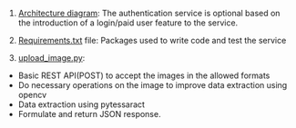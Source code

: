 1. [Architecture diagram]([url](https://github.com/pratik3221/docsumo/blob/master/ReportCardOcr.png)https://github.com/pratik3221/docsumo/blob/master/ReportCardOcr.png):
The authentication service is optional based on the introduction of a login/paid user feature to the service.

2. [Requirements.txt]([url](https://github.com/pratik3221/docsumo/blob/master/requirements.txt)https://github.com/pratik3221/docsumo/blob/master/requirements.txt) file:
Packages used to write code and test the service

3. [upload_image.py]([url](https://github.com/pratik3221/docsumo/blob/master/upload_image.py)https://github.com/pratik3221/docsumo/blob/master/upload_image.py):
- Basic REST API(POST) to accept the images in the allowed formats
- Do necessary operations on the image to improve data extraction using opencv
- Data extraction using pytessaract
- Formulate and return JSON response.
